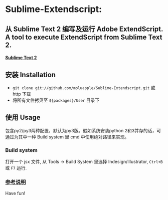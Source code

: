 # Sublime-Extendscript: 
## 从 Sublime Text 2 编写及运行 Adobe ExtendScript. A tool to execute ExtendScript from Sublime Text 2.
#### [Sublime Text 2](http://www.sublimetext.com/2)

## 安装 Installation
- `git clone git://github.com/moluapple/Sublime-Extendscript.git` 或 http 下载
- 将所有文件拷贝至 `${packages}/User` 目录下

## 使用 Usage
包含py2/py3两种配置，默认为py3版。假如系统安装python 2和3并存的话，可通过为其中一种 Build system 里 cmd 中使用绝对路径来实现。

### Build system
打开一个 jsx 文件, 从 Tools -> Build System 里选择 Indesign/Illustrator, `Ctrl+B` 或 `F7` 运行.

### [参考说明](http://applia.tumblr.com/post/18494845809/sublime-text-2-adobe-extendscript)

Have fun!